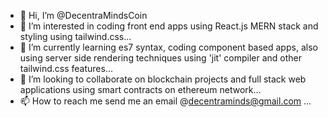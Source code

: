 - 👋 Hi, I’m @DecentraMindsCoin
- 👀 I’m interested in coding front end apps using React.js MERN stack and styling using tailwind.css...
- 🌱 I’m currently learning es7 syntax, coding component based apps, also using server side rendering techniques using 'jit' compiler and other tailwind.css features...
- 💞️ I’m looking to collaborate on blockchain projects and full stack web applications using smart contracts on ethereum network...
- 📫 How to reach me send me an email @decentraminds@gmail.com ...

<!---
DecentraMindsCoin/DecentraMindsCoin is a ✨ special ✨ repository because its `README.md` (this file) appears on your GitHub profile.
You can click the Preview link to take a look at your changes.
--->
